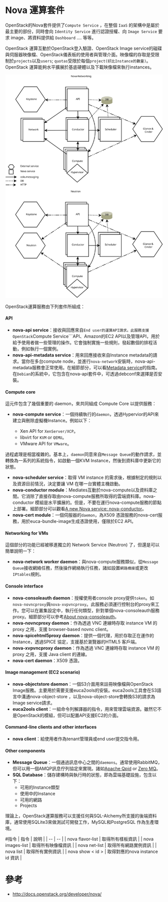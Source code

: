 # Nova 運算套件
OpenStack的Nova套件提供了```Compute Service``` ，在整個 ```IaaS``` 的架構中是屬於最主要的部份，同時會向 ```Identity Service``` 進行認證授權、向 ````Image Service```` 要求 image、將資料提供給 ````Dashboard```` …. 等等。

OpenStack 運算互動於OpenStack登入驗證、OpenStack Image service的磁碟與伺服器映像檔、OpenStack儀表板的使用者與管理介面。映像檔的存取是受限制於```projects```以及```users```; ```quotas```受限於每個```project(好比Instance的數量)```。OpenStack 運算能夠水平擴展於基底硬體以及下載映像檔來執行instances。

![架構圖](images/nova_architecture.svg)

OpenStack運算服務由下列套件所組成：

#### API
* **nova-api service**：接收與回應來自```End user的運算API請求。此服務支援OpenStack```Compute Service```API、Amazon的EC2 API以及管理API，用於給予使用者做一些管理的操作。它會強制實施一些規則，發起數個的排程活動，例如執行一個實例。
* **nova-api-metadata service**：用來回應接收來自Instance metadata的請求。當你在多台compute node，並進行```nova-network```安裝時，nova-api-metadata服務會正常使用。在細節部分，可以看[Metadata service](http://docs.openstack.org/admin-guide-cloud/content/section_metadata-service.html)的指南。在```Debian```的系統中，它包含在nova-api套件中，可透過debconf來選擇是否安裝。

#### Compute core
這元件包含了幾個重要的 daemon，來共同組成 Compute Core 以提供服務：
* **nova-compute service**：一個持續執行的```daemon```，透過Hypervior的API來建立與刪除虛擬機Instance。例如以下：

    * Xen API for ```XenServer/XCP```。
    * libvirt for ```KVM``` or ```QEMU```。
    * VMware API for ```VMware```。

 過程處理是相當複雜的。基本上，```daemon```同意來自```Message Queue```的動作請求，並轉換為一系列的系統指令，如啟動一個KVM Instance，然後到資料庫中更新它的狀態。
* **nova-scheduler service**：取得 VM instance 的需求後，根據制定的規則以及資源目前情況，決定要讓 VM 在哪一台實體主機啟動。
* **nova-conductor module**：Mediates互動於nova-compute以及資料庫之間。它消除了直接存取由nova-compute服務所取得的雲端資料庫。nova-conductor 模組是水平擴展的。但是，不要在運行nova-compute服務的節點上部署。細節部分可以觀看[A new Nova service: nova-conductor](http://blog.russellbryant.net/2012/11/19/a-new-nova-service-nova-conductor/)。
* **nova-cert module**：一個伺服器的```daemon```，為X509 憑證服務的nova-cert服務，用於euca-bundle-image生成憑證使用，僅限於EC2 API。

#### Networking for VMs
這個部分的功能已經被移進獨立的 Network Service (Neutron) 了，但還是可以簡單說明一下：
* **nova-network worker daemon**：與nova-compute服務類似，從```Message Queue```接收網絡任務，然後操作網絡執行任務，諸如設置```網路橋接```或更改```IPtables```規則。

#### Console interface
* **nova-consoleauth daemon**：授權使用者console proxy提供```token```。如```nova-novncproxy```與```nova-xvpvncproxy```。此服務必須運行控制台的proxy來工作。您可以在叢集設定中，執行任何類型，針對單個nova-consoleauth服務proxy。細節部分可以參考[About nova-consoleauth](http://docs.openstack.org/admin-guide-cloud/content/about-nova-consoleauth.html)。
* **nova-novncproxy daemon**：作為透過 VNC 連線時存取 instance VM 的 proxy 之用，支援 browser-based novnc client。
* **nova-spicehtml5proxy daemon**：提供一個代理，用於存取正在運作的Instance，透過SPICE 協定，支援基於瀏覽器的HTML5 客戶端。
* **nova-xvpvncproxy daemon**：作為透過 VNC 連線時存取 instance VM 的 proxy 之用，支援 Java client 的連線。
* **nova-cert daemon**：X509 憑證。

#### Image management (EC2 scenario)
* **nova-objectstore daemon**：一個S3介面用來註冊映像檔與OpenStack Image服務。主要用於需要支援euca2ools的安裝。euca2ools工具會在S3語言中溝通nova-object-store ，以及nova-object-store會轉換S3的請求為Image service請求。
* **euca2ools client**：一組命令列解譯器的指令，用來管理雲端資源。雖然它不是OpenStack的模組，但可以配置API支援EC2的介面。


#### Command-line clients and other interfaces
* **nova client**：給使用者作為tenant管理員或end user提交指令用。

#### Other components
* **Message Queue**：一個通過訊息中心之間的```daemons```。通常使用RabbitMQ，但可以用一個AMQP訊息佇列協定來實現。諸如[Apache Qpid](http://qpid.apache.org/) or [Zero MQ](http://zeromq.org/)。
* **SQL Database**：儲存建構時與執行時的狀態，即為雲端基礎設施，包含以下：
    * 可用的Instance類型
    * 使用中的Instance
    * 可用的網路
    * Projects

 理論上，OpenStack運算服務可以支援任何與SQL-Alchemy所支援的後端資料庫，通常使用SQLite3來做測試可開發工作，MySQL和PostgreSQL 作為生產環境。

#指令
| 指令 | 說明 |
| -- | -- |
| nova flavor-list | 取得所有樣板資訊 |
| nova images-list | 取得所有映像檔資訊 |
| nova net-list | 取得所有網路實例資訊 |
| nova list | 取得所有實例資訊 |
| nova show < id > | 取得對應的nova instance id 資訊 |

# 參考
* http://docs.openstack.org/developer/nova/

